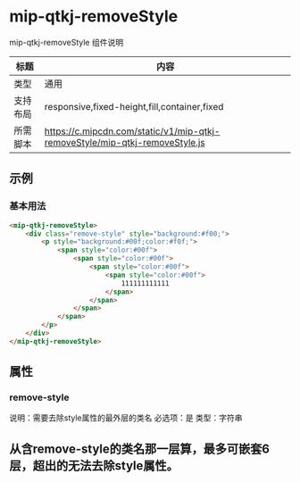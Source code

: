 # mip-qtkj-removeStyle

mip-qtkj-removeStyle 组件说明

标题|内容
----|----
类型|通用
支持布局|responsive,fixed-height,fill,container,fixed
所需脚本|https://c.mipcdn.com/static/v1/mip-qtkj-removeStyle/mip-qtkj-removeStyle.js

## 示例

### 基本用法
```html
<mip-qtkj-removeStyle>
    <div class="remove-style" style="background:#f00;">
        <p style="background:#00f;color:#f0f;">
            <span style="color:#00f">
                <span style="color:#00f">
                    <span style="color:#00f">
                        <span style="color:#00f">
                            111111111111
                        </span>
                    </span>
                </span>
            </span>
        </p>
    </div>
</mip-qtkj-removeStyle>
```

## 属性

### remove-style

说明：需要去除style属性的最外层的类名
必选项：是
类型：字符串

## 从含remove-style的类名那一层算，最多可嵌套6层，超出的无法去除style属性。

